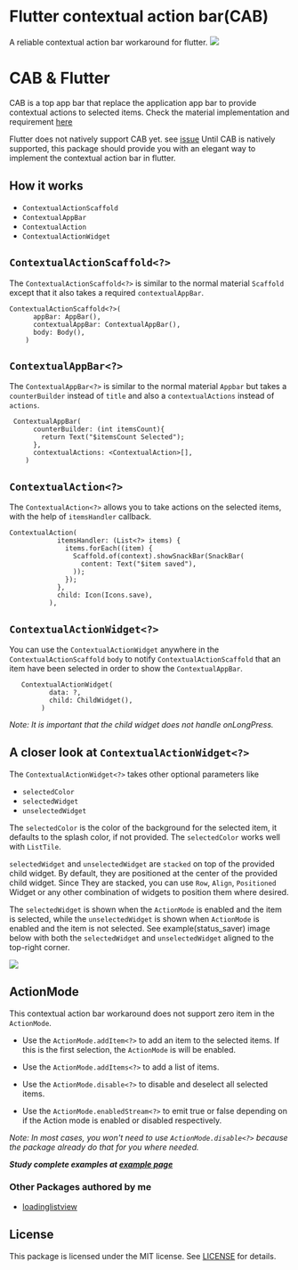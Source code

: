 # Flutter contextual action bar(CAB)

A reliable contextual action bar workaround for flutter.
![](https://raw.githubusercontent.com/De-Morgan/flutter-contextual-action-bar/master/screenshots/snapshot.png)



# CAB & Flutter
CAB is a top app bar that replace the application app bar to provide contextual actions to selected items. Check the material implementation and requirement [here](https://material.io/components/app-bars-top#contextual-action-bar)

Flutter does not natively support CAB yet. see [issue](https://github.com/flutter/flutter/issues/44464)
Until CAB is natively supported, this package should provide you with an elegant way to implement the contextual action bar in flutter.


## How it works

- `ContextualActionScaffold`
- `ContextualAppBar`
- `ContextualAction`
- `ContextualActionWidget`

## `ContextualActionScaffold<?>`

The `ContextualActionScaffold<?>` is similar to the normal material `Scaffold` except that it also takes
a required `contextualAppBar`.

```
ContextualActionScaffold<?>(
      appBar: AppBar(),
      contextualAppBar: ContextualAppBar(),
      body: Body(),
    )
 ```

## `ContextualAppBar<?>`
The `ContextualAppBar<?>` is similar to the normal material `Appbar` but takes a `counterBuilder` instead of `title` and also a `contextualActions` instead of `actions`.

```
 ContextualAppBar(
      counterBuilder: (int itemsCount){
        return Text("$itemsCount Selected");
      },
      contextualActions: <ContextualAction>[],
    )
   ```

## `ContextualAction<?>`

The `ContextualAction<?>` allows you to take actions on the selected items, with the help of `itemsHandler` callback.

```
ContextualAction(
            itemsHandler: (List<?> items) {
              items.forEach((item) {
                Scaffold.of(context).showSnackBar(SnackBar(
                  content: Text("$item saved"),
                ));
              });
            },
            child: Icon(Icons.save),
          ),
 ```


## `ContextualActionWidget<?>`

You can use the `ContextualActionWidget` anywhere in the `ContextualActionScaffold` `body` to notify  `ContextualActionScaffold` that an item have been selected in order to show the `ContextualAppBar`. 

```
   ContextualActionWidget(
          data: ?,
          child: ChildWidget(),
        )
 ```
 
*Note: It is important that the child widget does not handle onLongPress.*
 
 ## A closer look at `ContextualActionWidget<?>`

 The `ContextualActionWidget<?>` takes other optional parameters like
 - `selectedColor`
 - `selectedWidget`
 - `unselectedWidget`
 
 The `selectedColor` is the color of the background for the selected item, it defaults to the splash color, if not provided. The `selectedColor` works well with `ListTile`.
 
 `selectedWidget` and `unselectedWidget` are `stacked` on top of the provided child widget. By default, they are positioned at the center of the provided child widget.
 Since They are stacked, you can use `Row`, `Align`, `Positioned` Widget or any other combination of widgets to position  them where desired. 
 
 The `selectedWidget` is shown when the `ActionMode` is enabled and the item is selected, while the `unselectedWidget` is shown when `ActionMode` is enabled and the item is not selected. See example(status_saver) image below with both the `selectedWidget` and `unselectedWidget` aligned to the top-right corner.

 ![](https://raw.githubusercontent.com/De-Morgan/flutter-contextual-action-bar/master/screenshots/status_saver.png)

## ActionMode

This contextual action bar workaround does not support zero item in the `ActionMode`.

- Use the `ActionMode.addItem<?>` to add an item to the selected items. If this is the first selection, the `ActionMode` is will be enabled. 

- Use the `ActionMode.addItems<?>` to add a list of items. 

- Use the `ActionMode.disable<?>` to disable and deselect all selected items.

- Use the `ActionMode.enabledStream<?>` to emit true or false depending on if the Action mode is enabled or disabled respectively.


 *Note: In most cases, you won't need to use `ActionMode.disable<?>` because the package already do that for you where needed.*

 
 ***Study complete examples at [example page](https://github.com/De-Morgan/flutter-contextual-action-bar/blob/master/example/lib/main.dart)***
 
 ### Other Packages authored by me
 
 - [loadinglistview](https://pub.dev/packages/loadinglistview#-readme-tab-)

## License
This package is licensed under the MIT license. See [LICENSE](https://github.com/De-Morgan/flutter-contextual-action-bar/blob/master/LICENSE) for details.


 
